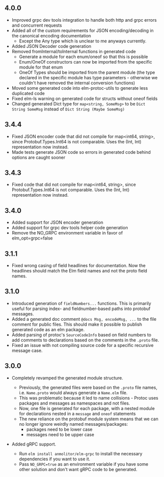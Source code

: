 ## 4.0.0

- Improved grpc dev tools integration to handle both http and grpc errors and concurrent requests
- Added all of the custom requirements for JSON encoding/decoding in the canonical encoding documentation
  - Except the Any type which is unclear to me anyways currently.
- Added JSON Decoder code generation
- Removed fromInternal/toInternal functions in generated code
  - Generate a module for each enum/oneof so that this is possible
  - Enum/OneOf constructors can now be imported from the specific module for that enum
  - OneOf Types should be imported from the parent module (the type declared in the specific module has type parameters - otherwise we couldn't have removed the internal conversion functions)
- Moved some generated code into elm-protoc-utils to generate less duplicated code
- Fixed elm-ls warning on generated code for structs without oneof fields
- Changed generated Dict type for `map<string, SomeMsg>` to be `Dict String SomeMsg` instead of `Dict String (Maybe SomeMsg)`   

## 3.4.4

- Fixed JSON encoder code that did not compile for map<int64, string>, since Protobuf.Types.Int64 is not comparable. Uses the (Int, Int) representation now instead.
- Made tests generate JSON code so errors in generated code behind options are caught sooner

## 3.4.3

- Fixed code that did not compile for map<int64, string>, since Protobuf.Types.Int64 is not comparable. Uses the (Int, Int) representation now instead.

## 3.4.0

- Added support for JSON encoder generation
- Added support for grpc dev tools helper code generation
- Remove the NO_GRPC environment variable in favor of elm_opt=grpc=false

## 3.1.1

- Fixed wrong casing of field headlines for documentation. Now the headlines should match the Elm field names and not the proto field names.

## 3.1.0

- Introduced generation of `fieldNumbers...` functions. This is primarily useful for parsing index- and fieldnumber-based paths into protobuf messages.
- Added a generated doc comment `@docs Msg, encodeMsg, ...` to the file comment for public files. This should make it possible to publish generated code as an elm package.
- Added parsing of protoc's `SourceCodeInfo` based on field numbers to add comments to declarations based on the comments in the `.proto` file.
- Fixed an issue with not compiling source code for a specific recursive message case.

## 3.0.0

- Completely revamped the generated module structure. 
  - Previously, the generated files were based on the `.proto` file names, i.e. `Name.proto` would always generate a `Name.elm` file.
  - This was problematic because it led to name collisions - Protoc uses packages and messages as namespaces and not files.
  - Now, one file is generated for each package, with a nested module for declarations nested in a `message` and `oneof` statements
  - The new reliance on the protobuf module system means that we can no longer ignore weirdly named messages/packages:
    - packages need to be lower case
    - messages need to be upper case

- Added gRPC support.
  - Run `elm install anmolitor/elm-grpc` to install the necessary dependencies if you want to use it.
  - Pass `NO_GRPC=true` as an environment variable if you have some other solution and don't want gRPC code to be generated. 

